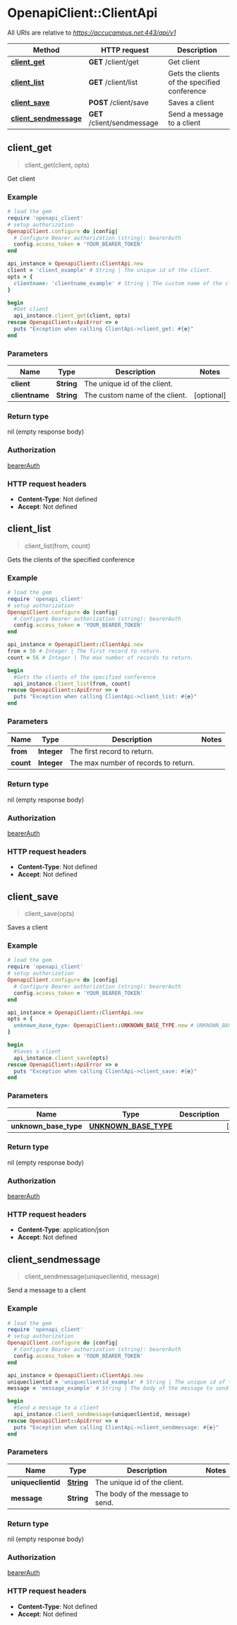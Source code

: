 # OpenapiClient::ClientApi

All URIs are relative to *https://accucampus.net:443/api/v1*

Method | HTTP request | Description
------------- | ------------- | -------------
[**client_get**](ClientApi.md#client_get) | **GET** /client/get | Get client
[**client_list**](ClientApi.md#client_list) | **GET** /client/list | Gets the clients of the specified conference
[**client_save**](ClientApi.md#client_save) | **POST** /client/save | Saves a client
[**client_sendmessage**](ClientApi.md#client_sendmessage) | **GET** /client/sendmessage | Send a message to a client



## client_get

> client_get(client, opts)

Get client

### Example

```ruby
# load the gem
require 'openapi_client'
# setup authorization
OpenapiClient.configure do |config|
  # Configure Bearer authorization (string): bearerAuth
  config.access_token = 'YOUR_BEARER_TOKEN'
end

api_instance = OpenapiClient::ClientApi.new
client = 'client_example' # String | The unique id of the client.
opts = {
  clientname: 'clientname_example' # String | The custom name of the client.
}

begin
  #Get client
  api_instance.client_get(client, opts)
rescue OpenapiClient::ApiError => e
  puts "Exception when calling ClientApi->client_get: #{e}"
end
```

### Parameters


Name | Type | Description  | Notes
------------- | ------------- | ------------- | -------------
 **client** | **String**| The unique id of the client. | 
 **clientname** | **String**| The custom name of the client. | [optional] 

### Return type

nil (empty response body)

### Authorization

[bearerAuth](../README.md#bearerAuth)

### HTTP request headers

- **Content-Type**: Not defined
- **Accept**: Not defined


## client_list

> client_list(from, count)

Gets the clients of the specified conference

### Example

```ruby
# load the gem
require 'openapi_client'
# setup authorization
OpenapiClient.configure do |config|
  # Configure Bearer authorization (string): bearerAuth
  config.access_token = 'YOUR_BEARER_TOKEN'
end

api_instance = OpenapiClient::ClientApi.new
from = 56 # Integer | The first record to return.
count = 56 # Integer | The max number of records to return.

begin
  #Gets the clients of the specified conference
  api_instance.client_list(from, count)
rescue OpenapiClient::ApiError => e
  puts "Exception when calling ClientApi->client_list: #{e}"
end
```

### Parameters


Name | Type | Description  | Notes
------------- | ------------- | ------------- | -------------
 **from** | **Integer**| The first record to return. | 
 **count** | **Integer**| The max number of records to return. | 

### Return type

nil (empty response body)

### Authorization

[bearerAuth](../README.md#bearerAuth)

### HTTP request headers

- **Content-Type**: Not defined
- **Accept**: Not defined


## client_save

> client_save(opts)

Saves a client

### Example

```ruby
# load the gem
require 'openapi_client'
# setup authorization
OpenapiClient.configure do |config|
  # Configure Bearer authorization (string): bearerAuth
  config.access_token = 'YOUR_BEARER_TOKEN'
end

api_instance = OpenapiClient::ClientApi.new
opts = {
  unknown_base_type: OpenapiClient::UNKNOWN_BASE_TYPE.new # UNKNOWN_BASE_TYPE | 
}

begin
  #Saves a client
  api_instance.client_save(opts)
rescue OpenapiClient::ApiError => e
  puts "Exception when calling ClientApi->client_save: #{e}"
end
```

### Parameters


Name | Type | Description  | Notes
------------- | ------------- | ------------- | -------------
 **unknown_base_type** | [**UNKNOWN_BASE_TYPE**](UNKNOWN_BASE_TYPE.md)|  | [optional] 

### Return type

nil (empty response body)

### Authorization

[bearerAuth](../README.md#bearerAuth)

### HTTP request headers

- **Content-Type**: application/json
- **Accept**: Not defined


## client_sendmessage

> client_sendmessage(uniqueclientid, message)

Send a message to a client

### Example

```ruby
# load the gem
require 'openapi_client'
# setup authorization
OpenapiClient.configure do |config|
  # Configure Bearer authorization (string): bearerAuth
  config.access_token = 'YOUR_BEARER_TOKEN'
end

api_instance = OpenapiClient::ClientApi.new
uniqueclientid = 'uniqueclientid_example' # String | The unique id of the client.
message = 'message_example' # String | The body of the message to send.

begin
  #Send a message to a client
  api_instance.client_sendmessage(uniqueclientid, message)
rescue OpenapiClient::ApiError => e
  puts "Exception when calling ClientApi->client_sendmessage: #{e}"
end
```

### Parameters


Name | Type | Description  | Notes
------------- | ------------- | ------------- | -------------
 **uniqueclientid** | [**String**](.md)| The unique id of the client. | 
 **message** | **String**| The body of the message to send. | 

### Return type

nil (empty response body)

### Authorization

[bearerAuth](../README.md#bearerAuth)

### HTTP request headers

- **Content-Type**: Not defined
- **Accept**: Not defined

